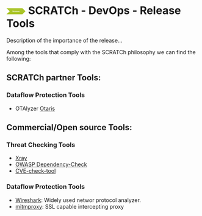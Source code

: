 # <img src="../images/release.png" alt ='release'  width="10%" > SCRATCh - DevOps - Release Tools

Description of the importance of the release...


Among the tools that comply with the SCRATCh philosophy we can find the following:


## **SCRATCh partner Tools**:	

### Dataflow Protection Tools
* OTAlyzer [Otaris]

## **Commercial/Open source Tools**:
### Threat Checking Tools
* [Xray]
* [OWASP Dependency-Check]
* [CVE-check-tool]
### Dataflow Protection Tools
* [Wireshark]: Widely used networ protocol analyzer.
* [mitmproxy]: SSL capable intercepting proxy


[Otaris]: /Release/Otaris/README.md
[Xray]: https://jfrog.com/xray/
[OWASP Dependency-Check]: https://owasp.org/www-project-dependency-check/
[CVE-check-tool]: https://github.com/clearlinux/cve-check-tool
[Wireshark]: https://www.wireshark.org/
[mitmproxy]: https://github.com/mitmproxy/mitmproxy